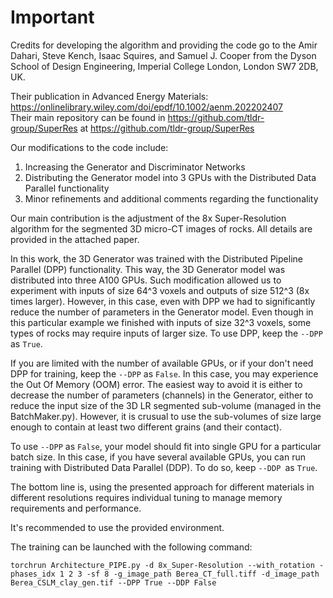 # Important  
Credits for developing the algorithm and providing the code go to the Amir Dahari, Steve Kench, Isaac Squires, and Samuel J. Cooper from the Dyson School 
of Design Engineering, Imperial College London, London SW7 2DB, UK.    

Their publication in Advanced Energy Materials: https://onlinelibrary.wiley.com/doi/epdf/10.1002/aenm.202202407     
Their main repository can be found in https://github.com/tldr-group/SuperRes at https://github.com/tldr-group/SuperRes

Our modifications to the code include:
 1. Increasing the Generator and Discriminator Networks
 2. Distributing the Generator model into 3 GPUs with the Distributed Data Parallel functionality
 3. Minor refinements and additional comments regarding the functionality


Our main contribution is the adjustment of the 8x Super-Resolution algorithm for the segmented 3D micro-CT images of rocks. 
All details are provided in the attached paper.

In this work, the 3D Generator was trained with the Distributed Pipeline Parallel (DPP) functionality. This way, the 3D Generator model was distributed into
three A100 GPUs. Such modification allowed us to experiment with inputs of size 64^3 voxels and outputs of size 512^3 (8x times larger). However, in this case, even with DPP we had to significantly reduce the number of parameters in the Generator model.
Even though in this particular example we finished with inputs of size 32^3 voxels, some types of rocks may require inputs of larger size. 
To use DPP, keep the ```--DPP``` as ```True```.

If you are limited with the number of available GPUs, or if your don't need DPP for training, keep the ```--DPP``` as ```False```. In this case, you may experience the Out Of Memory (OOM) error. The easiest way to avoid it is either to decrease the number of parameters (channels) in the Generator, either to reduce the input size of the 3D LR segmented sub-volume (managed in the BatchMaker.py). 
However, it is crusual to use the sub-volumes of size large enough to contain at least two different grains (and their contact).

To use ```--DPP``` as ```False```, your model should fit into single GPU for a particular batch size. 
In this case, if you have several available GPUs, you can run training with Distributed Data Parallel (DDP). To do so, keep ```--DDP ```as ```True```.

The bottom line is, using the presented approach for different materials in different resolutions requires individual tuning to manage memory requirements
and performance.  

It's recommended to use the provided environment.   

The training can be launched with the following command:

```
torchrun Architecture_PIPE.py -d 8x_Super-Resolution --with_rotation -phases_idx 1 2 3 -sf 8 -g_image_path Berea_CT_full.tiff -d_image_path Berea_CSLM_clay_gen.tif --DPP True --DDP False
```
